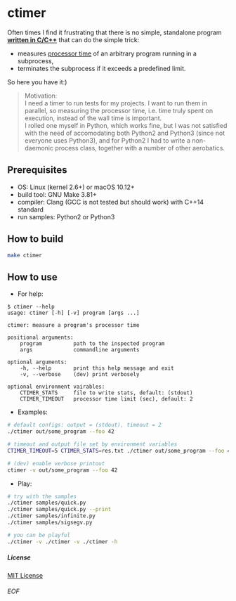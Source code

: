 # ctimer

Often times I find it frustrating that there is no simple, standalone program <u>**written in C/C++**</u> that
can do the simple trick:
- measures [processor time](https://en.wikipedia.org/wiki/CPU_time) of an arbitrary program running in a subprocess,
- terminates the subprocess if it exceeds a predefined limit.

So here you have it:)

> Motivation:<br>I need a timer to run tests for my projects. I want to run them in parallel, so measuring the processor time, i.e. time truly spent on execution, instead of the wall time is important.<br>I rolled one myself in Python, which works fine, but I was not satisfied with the need of accomodating both Python2 and Python3 (since not everyone uses Python3), and for Python2 I had to write a non-daemonic process class, together with a number of other aerobatics.

## Prerequisites
- OS: Linux (kernel 2.6+) or macOS 10.12+
- build tool: GNU Make 3.81+
- compiler: Clang (GCC is not tested but should work) with C++14 standard
- run samples: Python2 or Python3

## How to build
```sh
make ctimer
```

## How to use
- For help:
```
$ ctimer --help
usage: ctimer [-h] [-v] program [args ...]

ctimer: measure a program's processor time

positional arguments:
    program          path to the inspected program
    args             commandline arguments

optional arguments:
    -h, --help       print this help message and exit
    -v, --verbose    (dev) print verbosely

optional environment vairables:
    CTIMER_STATS     file to write stats, default: (stdout)
    CTIMER_TIMEOUT   processor time limit (sec), default: 2
```

- Examples:
```sh
# default configs: output = (stdout), timeout = 2
./ctimer out/some_program --foo 42

# timeout and output file set by environment variables
CTIMER_TIMEOUT=5 CTIMER_STATS=res.txt ./ctimer out/some_program --foo 42

# (dev) enable verbose printout
ctimer -v out/some_program --foo 42
```

- Play:
```sh
# try with the samples
./ctimer samples/quick.py
./ctimer samples/quick.py --print
./ctimer samples/infinite.py
./ctimer samples/sigsegv.py

# you can be playful
./ctimer -v ./ctimer -v ./ctimer -h
```

##### License
[MIT License](LICENSE.txt)

###### EOF
